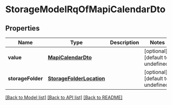 
# StorageModelRqOfMapiCalendarDto

## Properties
Name | Type | Description | Notes
------------ | ------------- | ------------- | -------------
**value** | [**MapiCalendarDto**](MapiCalendarDto.md) |  | [optional] [default to undefined]
**storageFolder** | [**StorageFolderLocation**](StorageFolderLocation.md) |  | [optional] [default to undefined]



[[Back to Model list]](README.md#documentation-for-models) [[Back to API list]](README.md#documentation-for-api-endpoints) [[Back to README]](README.md)
